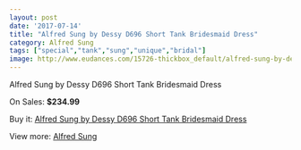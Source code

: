 ```yaml
---
layout: post
date: '2017-07-14'
title: "Alfred Sung by Dessy D696 Short Tank Bridesmaid Dress"
category: Alfred Sung
tags: ["special","tank","sung","unique","bridal"]
image: http://www.eudances.com/15726-thickbox_default/alfred-sung-by-dessy-d696-short-tank-bridesmaid-dress.jpg
---
```

Alfred Sung by Dessy D696 Short Tank Bridesmaid Dress

On Sales: **$234.99**
<a href="https://www.eudances.com/en/alfred-sung/4642-alfred-sung-by-dessy-d696-short-tank-bridesmaid-dress.html"><amp-img layout="responsive" width="600" height="600" src="//www.eudances.com/15726-thickbox_default/alfred-sung-by-dessy-d696-short-tank-bridesmaid-dress.jpg" alt="Alfred Sung by Dessy D696 Short Tank Bridesmaid Dress 0" /></a>
<a href="https://www.eudances.com/en/alfred-sung/4642-alfred-sung-by-dessy-d696-short-tank-bridesmaid-dress.html"><amp-img layout="responsive" width="600" height="600" src="//www.eudances.com/15729-thickbox_default/alfred-sung-by-dessy-d696-short-tank-bridesmaid-dress.jpg" alt="Alfred Sung by Dessy D696 Short Tank Bridesmaid Dress 1" /></a>
<a href="https://www.eudances.com/en/alfred-sung/4642-alfred-sung-by-dessy-d696-short-tank-bridesmaid-dress.html"><amp-img layout="responsive" width="600" height="600" src="//www.eudances.com/15728-thickbox_default/alfred-sung-by-dessy-d696-short-tank-bridesmaid-dress.jpg" alt="Alfred Sung by Dessy D696 Short Tank Bridesmaid Dress 2" /></a>
<a href="https://www.eudances.com/en/alfred-sung/4642-alfred-sung-by-dessy-d696-short-tank-bridesmaid-dress.html"><amp-img layout="responsive" width="600" height="600" src="//www.eudances.com/15727-thickbox_default/alfred-sung-by-dessy-d696-short-tank-bridesmaid-dress.jpg" alt="Alfred Sung by Dessy D696 Short Tank Bridesmaid Dress 3" /></a>

Buy it: [Alfred Sung by Dessy D696 Short Tank Bridesmaid Dress](https://www.eudances.com/en/alfred-sung/4642-alfred-sung-by-dessy-d696-short-tank-bridesmaid-dress.html "Alfred Sung by Dessy D696 Short Tank Bridesmaid Dress")

View more: [Alfred Sung](https://www.eudances.com/en/52-alfred-sung "Alfred Sung")